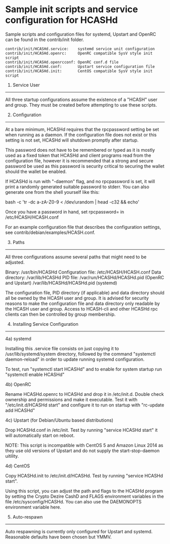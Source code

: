 Sample init scripts and service configuration for HCASHd
==========================================================

Sample scripts and configuration files for systemd, Upstart and OpenRC
can be found in the contrib/init folder.

    contrib/init/HCASHd.service:    systemd service unit configuration
    contrib/init/HCASHd.openrc:     OpenRC compatible SysV style init script
    contrib/init/HCASHd.openrcconf: OpenRC conf.d file
    contrib/init/HCASHd.conf:       Upstart service configuration file
    contrib/init/HCASHd.init:       CentOS compatible SysV style init script

1. Service User
---------------------------------

All three startup configurations assume the existence of a "HCASH" user
and group.  They must be created before attempting to use these scripts.

2. Configuration
---------------------------------

At a bare minimum, HCASHd requires that the rpcpassword setting be set
when running as a daemon.  If the configuration file does not exist or this
setting is not set, HCASHd will shutdown promptly after startup.

This password does not have to be remembered or typed as it is mostly used
as a fixed token that HCASHd and client programs read from the configuration
file, however it is recommended that a strong and secure password be used
as this password is security critical to securing the wallet should the
wallet be enabled.

If HCASHd is run with "-daemon" flag, and no rpcpassword is set, it will
print a randomly generated suitable password to stderr.  You can also
generate one from the shell yourself like this:

bash -c 'tr -dc a-zA-Z0-9 < /dev/urandom | head -c32 && echo'

Once you have a password in hand, set rpcpassword= in /etc/HCASH/HCASH.conf

For an example configuration file that describes the configuration settings,
see contrib/debian/examples/HCASH.conf.

3. Paths
---------------------------------

All three configurations assume several paths that might need to be adjusted.

Binary:              /usr/bin/HCASHd
Configuration file:  /etc/HCASH/HCASH.conf
Data directory:      /var/lib/HCASHd
PID file:            /var/run/HCASHd/HCASHd.pid (OpenRC and Upstart)
                     /var/lib/HCASHd/HCASHd.pid (systemd)

The configuration file, PID directory (if applicable) and data directory
should all be owned by the HCASH user and group.  It is advised for security
reasons to make the configuration file and data directory only readable by the
HCASH user and group.  Access to HCASH-cli and other HCASHd rpc clients
can then be controlled by group membership.

4. Installing Service Configuration
-----------------------------------

4a) systemd

Installing this .service file consists on just copying it to
/usr/lib/systemd/system directory, followed by the command
"systemctl daemon-reload" in order to update running systemd configuration.

To test, run "systemctl start HCASHd" and to enable for system startup run
"systemctl enable HCASHd"

4b) OpenRC

Rename HCASHd.openrc to HCASHd and drop it in /etc/init.d.  Double
check ownership and permissions and make it executable.  Test it with
"/etc/init.d/HCASHd start" and configure it to run on startup with
"rc-update add HCASHd"

4c) Upstart (for Debian/Ubuntu based distributions)

Drop HCASHd.conf in /etc/init.  Test by running "service HCASHd start"
it will automatically start on reboot.

NOTE: This script is incompatible with CentOS 5 and Amazon Linux 2014 as they
use old versions of Upstart and do not supply the start-stop-daemon uitility.

4d) CentOS

Copy HCASHd.init to /etc/init.d/HCASHd. Test by running "service HCASHd start".

Using this script, you can adjust the path and flags to the HCASHd program by
setting the Crypto Dezire CashD and FLAGS environment variables in the file
/etc/sysconfig/HCASHd. You can also use the DAEMONOPTS environment variable here.

5. Auto-respawn
-----------------------------------

Auto respawning is currently only configured for Upstart and systemd.
Reasonable defaults have been chosen but YMMV.
